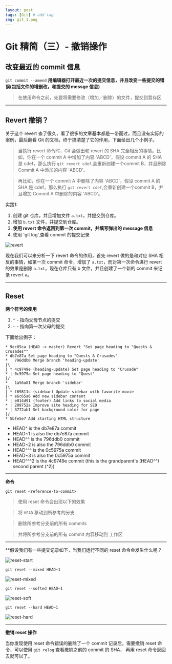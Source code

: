 ```yaml
---
layout: post
tags: [Git] # add tag
img: git_1.png
---
```


# Git 精简（三）- 撤销操作

## 改变最近的 commit 信息

`git commit --amend` **用编辑器打开最近一次的提交信息，并且改变一些提交的错误(包括文件的增删改，和提交的 messge 信息)**

> 在使用命令之前，先要将需要修改（增加／删除）的文件，提交到暂存区

---

## Revert 撤销？

关于这个 revert 查了很久，看了很多的文章基本都是一带而过，而且没有实际的案例，最后翻看 Git 的文档，终于搞清楚了它的作用，下面给出几个小例子。

> 当执行 revert 命令时，Git 会做出和 revert 的 SHA 完全相反的事情。比如，你在一个 commit A 中增加了内容 'ABCD'，假设 commit A 的 SHA 是 cdef，那么执行 `git revert cdef`,会重新创建一个commit B，并且删除 Commit A 中添加的内容 'ABCD'。


> 再比如，你在一个 commit A 中删除了内容 'ABCD'，假设 commit A 的 SHA 是 cdef，那么执行 `git revert cdef`,会重新创建一个commit B，并且增加 Commit A 中删除的内容 'ABCD'。

实践1:
1. 创建 git 仓库，并且增加文件 `a.txt`，并提交到仓库。
2. 增加 `b.txt` 文件，并提交到仓库。
3. **使用 revert 命令返回到第一次 commit，并填写弹出的 message 信息**
4. 使用 'git log',查看 commit 的提交记录

![revert]({{site.baseurl}}/assets/img/E9189C6A-7826-4A14-92FA-1C0026E3058C.jpeg)

现在我们可以来分析一下 revert 命令的作用，首先 revert 做的是和对应 SHA 相反的事情，如第一次 commit 命令，增加了 `a.txt`，而对第一次命令进行 revert 的效果是删除 `a.txt`，现在仓库只有 b 文件，并且创建了一个新的 commit 来记录 revert a。

---

## Reset 

**两个符号的使用**

1. `^` - 指向父母节点的提交
2. `~` - 指向第一次父母的提交

下面给出例子：

```
* 9ec05ca (HEAD -> master) Revert "Set page heading to "Quests & Crusades""
* db7e87a Set page heading to "Quests & Crusades"
*   796ddb0 Merge branch 'heading-update'
|\  
| * 4c9749e (heading-update) Set page heading to "Crusade"
* | 0c5975a Set page heading to "Quest"
|/  
*   1a56a81 Merge branch 'sidebar'
|\  
| * f69811c (sidebar) Update sidebar with favorite movie
| * e6c65a6 Add new sidebar content
* | e014d91 (footer) Add links to social media
* | 209752a Improve site heading for SEO
* | 3772ab1 Set background color for page
|/  
* 5bfe5e7 Add starting HTML structure
```

* HEAD^ is the db7e87a commit
* HEAD~1 is also the db7e87a commit
* HEAD^^ is the 796ddb0 commit
* HEAD~2 is also the 796ddb0 commit
* HEAD^^^ is the 0c5975a commit
* HEAD~3 is also the 0c5975a commit
* HEAD^^^2 is the 4c9749e commit (this is the grandparent's (HEAD^^) second parent (^2))

-----

**命令**

`git reset <reference-to-commit>`

> 使用 reset 命令会出现以下的效果

> 将 `HEAD` 移动到所参考的分支

> 删除所参考分支前的所有 commits

> 并将所参考分支前的所有 commit 内容移动到 工作区

---

**假设我们有一些提交记录如下，当我们运行不同的 reset 命令会发生什么呢？

  ![reset-start]({{site.baseurl}}/assets/img/reset-start.png)
  
`git reset --mixed HEAD~1`

![reset-mixed]({{site.baseurl}}/assets/img/CF51F610-9E5A-45E2-AEC2-E7833DE70817.png)

`git reset --softed HEAD~1`

![reset-soft]({{site.baseurl}}/assets/img/reset-soft.png)

`git reset --hard HEAD~1`

![reset-hard]({{site.baseurl}}/assets/img/48E7F6BD-CCF4-476A-AD0D-DDB3EA0CEEC6.png)

---

**撤销 reset 操作**

当你发现使用 reset 命令错误的删除了一个 commit 记录后，需要撤销 reset 命令，可以使用 `git relog` 查看撤销之前的 commit 的 SHA，
再用 reset 命令返回去就可以了。

